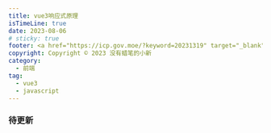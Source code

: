 ```yaml
---
title: vue3响应式原理
isTimeLine: true
date: 2023-08-06
# sticky: true
footer: <a href="https://icp.gov.moe/?keyword=20231319" target="_blank">萌 ICP 备 20231319 号</a>
copyright: Copyright © 2023 没有蜡笔的小新
category:
  - 前端
tag:
  - vue3
  - javascript
---
```


### 待更新
